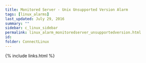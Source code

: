 ```yaml
---
title: ﻿Monitored Server - Unix Unsupported Version Alarm
tags: [linux_alarms]
last_updated: July 29, 2016
summary: ""
sidebar: c_linux_sidebar
permalink: linux_alarm_monitoredserver_unsupportedversion.html
id:
folder: ConnectLinux
---
```




{% include links.html %}
